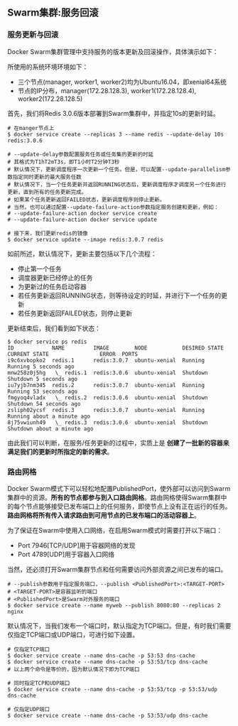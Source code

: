 ## Swarm集群:服务回滚

### 服务更新与回滚

Docker Swarm集群管理中支持服务的版本更新及回滚操作，具体演示如下：

所使用的系统环境环境如下：

* 三个节点(manager, worker1, worker2)均为Ubuntu16.04，即xenial64系统  
* 节点的IP分布，manager(172.28.128.3), worker1(172.28.128.4), worker2(172.28.128.5)  

首先，我们将Redis 3.0.6版本部署到Swarm集群中，并指定10s的更新时延。

```
# 在manger节点上
$ docker service create --replicas 3 --name redis --update-delay 10s redis:3.0.6

# --update-delay参数配置服务任务或任务集的更新的时延
# 其格式为T1hT2mT3s，即T1小时T2分钟T3秒
# 默认情况下，更新调度程序一次更新一个任务。但是，可以配置--update-parallelism参数指定同时更新的最大服务任数
# 默认情况下，当一个任务更新并返回RUNNING状态后，更新调度程序才调度另一个任务进行更新，直到所有的任务更新完成。
# 如果某个任务更新返回FAILED状态，更新调度程序则停止更新。
# 当然，也可以通过配置--update-failure-action参数指定服务创建和更新，例如：
# --update-failure-action docker service create
# --update-failure-action docker service update

# 接下来，我们更新redis的镜像
$ docker service update --image redis:3.0.7 redis
```

如前所述，默认情况下，更新主要包括以下几个流程：

+ 停止第一个任务
+ 调度器更新已经停止的任务
+ 为更新过的任务启动容器
+ 若任务更新返回RUNNING状态，则等待设定的时延，并进行下一个任务的更新
+ 若任务更新返回FAILED状态，则停止更新

更新结束后，我们看到如下状态：

```
$ docker service ps redis
ID            NAME         IMAGE        NODE           DESIRED STATE  CURRENT STATE                ERROR  PORTS
i9c6xvbopko2  redis.1      redis:3.0.7  ubuntu-xenial  Running        Running 5 seconds ago
mnw258z0j5hg   \_ redis.1  redis:3.0.6  ubuntu-xenial  Shutdown       Shutdown 5 seconds ago
iu7yjb7nm345  redis.2      redis:3.0.7  ubuntu-xenial  Running        Running 53 seconds ago
fmgyoq4vladx   \_ redis.2  redis:3.0.6  ubuntu-xenial  Shutdown       Shutdown 54 seconds ago
zsliph02ycsf  redis.3      redis:3.0.7  ubuntu-xenial  Running        Running about a minute ago
8j75vwiunh49   \_ redis.3  redis:3.0.6  ubuntu-xenial  Shutdown       Shutdown about a minute ago
```

由此我们可以判断，在服务/任务更新的过程中，实质上是 **创建了一批新的容器来满足我们的更新时所指定的新的需求**。

### 路由网格

Docker Swarm模式下可以轻松地配置PublishedPort，使外部可以访问到Swarm集群中的资源。**所有的节点都参与到入口路由网格**。路由网格使得Swarm集群中的每个节点能够接受已发布端口上的任何服务，即使节点上没有正在运行的任务。**路由网格将所有传入请求路由到可用节点的已发布端口的活动容器上**。

为了保证在Swarm中使用入口网络，在启用Swarm模式时需要打开以下端口：

+ Port 7946[TCP/UDP]用于容器网络的发现
+ Port 4789[UDP]用于容器入口网络

当然，还必须打开Swarm集群节点和任何需要访问外部资源之间已发布的端口。

```
# --publish参数用于指定服务端口，--publish <PublishedPort>:<TARGET-PORT>
# <TARGET-PORT>是容器监听的端口
# <PublishedPort>是Swarm对外服务的端口
$ docker service create --name myweb --publish 8080:80 --replicas 2 nginx
```

默认情况下，当我们发布一个端口时，默认指定为TCP端口。但是，有时我们需要仅指定TCP端口或UDP端口，可进行如下设置。

```
# 仅指定TCP端口
$ docker service create --name dns-cache -p 53:53 dns-cache
$ docker service create --name dns-cache -p 53:53/tcp dns-cache
# 以上两个命令是等价的，因为默认情况下即为TCP端口

# 同时指定TCP和UDP端口
$ docker service create --name dns-cache -p 53:53/tcp -p 53:53/udp dns-cache

# 仅指定UDP端口
$ docker service create --name dns-cache -p 53:53/udp dns-cache
```

